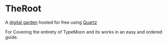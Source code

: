 # TheRoot

A [digital garden](https://jzhao.xyz/posts/networked-thought) hosted for free using [Quartz](https://github.com/jackyzha0/quartz)

For Covering the entirety of TypeMoon and its works in an easy and ordered guide.
